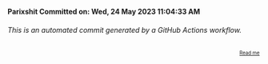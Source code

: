 **Parixshit Committed on: Wed, 24 May 2023 11:04:33 AM** <!-- 627dce1d-6479-4048-8fae-456c1bd26f55 -->

###### This is an automated commit generated by a GitHub Actions workflow.

<div align="right"><sub><sup><a href="https://github.com/Parixshit/AutoCommit.git">Read me</a></sup></sub></div>
